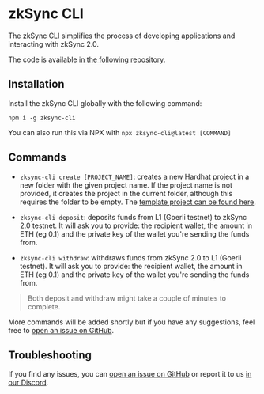 # zkSync CLI

The zkSync CLI simplifies the process of developing applications and interacting with zkSync 2.0.

The code is available [in the following repository](https://github.com/matter-labs/zksync-cli).

<TocHeader />
<TOC class="table-of-contents" :include-level="[2,3]" />

## Installation

Install the zkSync CLI globally with the following command:

```
npm i -g zksync-cli
```

You can also run this via NPX with `npx zksync-cli@latest [COMMAND]`

## Commands

- `zksync-cli create [PROJECT_NAME]`: creates a new Hardhat project in a new folder with the given project name. If the project name is not provided, it creates the project in the current folder, although this requires the folder to be empty. The [template project can be found here](https://github.com/matter-labs/zksync-hardhat-template).

- `zksync-cli deposit`: deposits funds from L1 (Goerli testnet) to zkSync 2.0 testnet. It will ask you to provide: the recipient wallet, the amount in ETH (eg 0.1) and the private key of the wallet you're sending the funds from.

- `zksync-cli withdraw`: withdraws funds from zkSync 2.0 to L1 (Goerli testnet). It will ask you to provide: the recipient wallet, the amount in ETH (eg 0.1) and the private key of the wallet you're sending the funds from.

> Both deposit and withdraw might take a couple of minutes to complete.

More commands will be added shortly but if you have any suggestions, feel free to [open an issue on GitHub](https://github.com/matter-labs/zksync-cli/issues/new).

## Troubleshooting

If you find any issues, you can [open an issue on GitHub](https://github.com/matter-labs/zksync-cli/issues/new) or report it to us [in our Discord](https://join.zksync.dev/).
